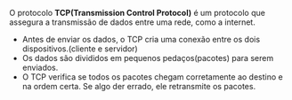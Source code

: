 O protocolo **TCP(Transmission Control Protocol)** é um protocolo que assegura a transmissão de dados entre uma rede, como a internet.
- Antes de enviar os dados, o TCP cria uma conexão entre os dois dispositivos.(cliente e servidor)
- Os dados são divididos em pequenos pedaços(pacotes) para serem enviados.
- O TCP verifica se todos os pacotes chegam corretamente ao destino e na ordem certa. Se algo der errado, ele retransmite os pacotes.
